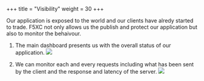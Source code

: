 +++
title = "Visibility"
weight = 30
+++

Our application is exposed to the world and our clients have alredy started to trade.  F5XC not only allows us the publish and protect our application but also to monitor the behaivour.

1. The main dashboard presents us with the overall status of our application.
![](/images/4/Slide3.PNG)

2. We can monitor each and every requests including what has been sent by the client and the response and latency of the server.
![](/images/4/Slide4.PNG)